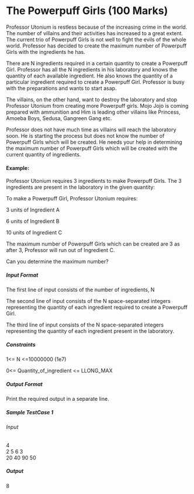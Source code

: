 # The Powerpuff Girls (100 Marks)
Professor Utonium is restless because of the increasing crime in the world. The number of villains and their activities has increased to a great extent. The current trio of Powerpuff Girls is not well to fight the evils of the whole world. Professor has decided to create the maximum number of Powerpuff Girls with the ingredients he has.


There are N ingredients required in a certain quantity to create a Powerpuff Girl. Professor has all the N ingredients in his laboratory and knows the quantity of each available ingredient. He also knows the quantity of a particular ingredient required to create a Powerpuff Girl. Professor is busy with the preparations and wants to start asap.


The villains, on the other hand, want to destroy the laboratory and stop Professor Utonium from creating more Powerpuff girls. Mojo Jojo is coming prepared with ammunition and Him is leading other villains like Princess, Amoeba Boys, Sedusa, Gangreen Gang etc.


Professor does not have much time as villains will reach the laboratory soon. He is starting the process but does not know the number of Powerpuff Girls which will be created. He needs your help in determining the maximum number of Powerpuff Girls which will be created with the current quantity of ingredients. 



#### Example:

Professor Utonium requires 3 ingredients to make Powerpuff Girls. The 3 ingredients are present in the laboratory in the given quantity:


To make a Powerpuff Girl, Professor Utonium requires:

3 units of Ingredient A

6 units of Ingredient B

10 units of Ingredient C

The maximum number of Powerpuff Girls which can be created are 3 as after 3, Professor will run out of Ingredient C.

Can you determine the maximum number?

##### Input Format
The first line of input consists of the number of ingredients, N

The second line of input consists of the N space-separated integers representing the quantity of each ingredient required to create a Powerpuff Girl.

The third line of input consists of the N space-separated integers representing the quantity of each ingredient present in the laboratory.

##### Constraints
1<= N <=10000000 (1e7)

0<= Quantity_of_ingredient <= LLONG_MAX 

##### Output Format
Print the required output in a separate line.

##### Sample TestCase 1
###### Input
4</br>
2 5 6 3 </br>
20 40 90 50 </br>
##### Output
8</br>
